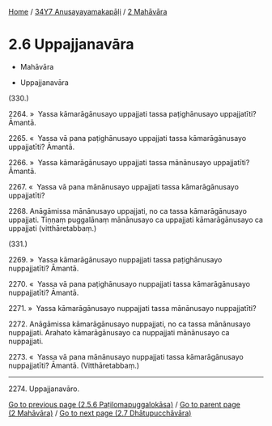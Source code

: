 
[Home](/) / [34Y7 Anusayayamakapāḷi](...md) / [2 Mahāvāra](../34Y7/2.md)

# 2.6 Uppajjanavāra

* Mahāvāra

* Uppajjanavāra

(330.)

2264\. »  Yassa kāmarāgānusayo uppajjati tassa paṭighānusayo uppajjatīti? Āmantā.

2265\. «  Yassa vā pana paṭighānusayo uppajjati tassa kāmarāgānusayo uppajjatīti? Āmantā.

2266\. »  Yassa kāmarāgānusayo uppajjati tassa mānānusayo uppajjatīti? Āmantā.

2267\. «  Yassa vā pana mānānusayo uppajjati tassa kāmarāgānusayo uppajjatīti?

2268\. Anāgāmissa mānānusayo uppajjati, no ca tassa kāmarāgānusayo uppajjati. Tiṇṇaṃ puggalānaṃ mānānusayo ca uppajjati kāmarāgānusayo ca uppajjati (vitthāretabbaṃ.)

(331.)

2269\. »  Yassa kāmarāgānusayo nuppajjati tassa paṭighānusayo nuppajjatīti? Āmantā.

2270\. «  Yassa vā pana paṭighānusayo nuppajjati tassa kāmarāgānusayo nuppajjatīti? Āmantā.

2271\. »  Yassa kāmarāgānusayo nuppajjati tassa mānānusayo nuppajjatīti?

2272\. Anāgāmissa kāmarāgānusayo nuppajjati, no ca tassa mānānusayo nuppajjati. Arahato kāmarāgānusayo ca nuppajjati mānānusayo ca nuppajjati.

2273\. «  Yassa vā pana mānānusayo nuppajjati tassa kāmarāgānusayo nuppajjatīti? Āmantā. (Vitthāretabbaṃ.)

---

2274\. Uppajjanavāro.



[Go to previous page (2.5.6 Paṭilomapuggalokāsa)](2.5/2.5.6.md) / [Go to parent page (2 Mahāvāra)](../34Y7/2.md) / [Go to next page (2.7 Dhātupucchāvāra)](2.7.md)



